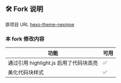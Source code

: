 ## 🛠 Fork 说明

原项目 URL [hexo-theme-nexmoe](https://github.com/theme-nexmoe/hexo-theme-nexmoe)

### 本 fork 修改内容

| 功能                                   | 可用 |
| -------------------------------------- | ---- |
| 通过引用 highlight.js 启用了代码块高亮 | ✅   |
| 美化代码块样式                         | ✅   |
